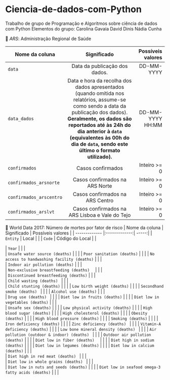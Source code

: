 # Ciencia-de-dados-com-Python
Trabalho de grupo de Programação e Algoritmos sobre ciência de dados com Python
Elementos do grupo:
Carolina Gavaia
David Dinis
Nádia Cunha


📝 _ARS_: Administração Regional de Saúde 

| Nome da coluna        | Significado           | Possíveis valores  |
| ------------- |:-------------:| -----:|
| `data` | Data da publicação dos dados. | DD-MM-YYYY |
| `data_dados` | Data e hora da recolha dos dados apresentados (quando omitida nos relatórios, assume-se como sendo a data da publicação dos dados). **Geralmente, os dados são reportados até às 24h do dia anterior à `data` (equivalentes às 00h do dia de `data`, sendo este último o formato utilizado).** | DD-MM-YYYY HH:MM|
| `confirmados` | Casos confirmados      | Inteiro >= 0 |
| `confirmados_arsnorte` | Casos confirmados na ARS Norte      | Inteiro >= 0 |
| `confirmados_arscentro` | Casos confirmados na ARS Centro      | Inteiro >= 0 |
| `confirmados_arslvt` | Casos confirmados na ARS Lisboa e Vale do Tejo      | Inteiro >= 0 |

📝 World Data 2017: Número de mortes por fator de risco
| Nome da coluna        | Significado           | Possíveis valores  |
| ------------- |:-------------:| -----:|
| `Entity` | Local      |  |
| `Code` |    Código do Local     |  |

| `Year` |         | |         
| `Unsafe water source (deaths)` |            |    |
| `Poor sanitation (deaths)` | |         |
| `No access to handwashing facility (deaths)` | | |         
| `Indoor air pollution (deaths)` | | |         
| `Non-exclusive breastfeeding (deaths)  ` | | |         
| `Discontinued breastfeeding (deaths)` | | |         
| `Child wasting (deaths) ` | |         |                                          
| `Child stunting (deaths)` | |         |
| `Low birth weight (deaths)` | |         |
| `Secondhand smoke (deaths) ` | |         |
| `Alcohol use (deaths)` |  |         |                      
| `Drug use (deaths) ` | |         |
| `Diet low in fruits (deaths)` | |         |
| `Diet low in vegetables (deaths)` |     |         |                                      
| `Unsafe sex (deaths)` | |         |
| `Low physical activity (deaths)` | |         |
| `High blood sugar (deaths)` | |         |
| `High cholesterol (deaths)` | |         |
| `Obesity (deaths)` | |         |
| `High blood pressure (deaths)` | |         |
| `Smoking (deaths)` | |         |
| `Iron deficiency (deaths)` | |         |
| `Zinc deficiency (deaths) ` | |         |
| `Vitamin-A deficiency (deaths)` | |         |
| `Low bone mineral density (deaths) ` | |         |
| `Air pollution (outdoor & indoor) (deaths) ` | |         |
| `Outdoor air pollution (deaths)` | |         |
| `Diet low in fiber (deaths)  ` | |         |
| `Diet high in sodium (deaths)` | |         |
| `Diet low in legumes (deaths)` | |         |
| `Diet low in calcium (deaths)` |   |         |                                                                      
| `Diet high in red meat (deaths) ` |       |         |                
| `Diet low in whole grains (deaths) ` |     |         |              
| `Diet low in nuts and seeds (deaths)` |          |         |
| `Diet low in seafood omega-3 fatty acids (deaths)` |     |         |                                       
                                                                                                           
